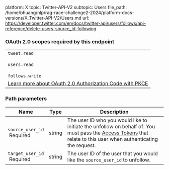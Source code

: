 platform: X
topic: Twitter-API-V2
subtopic: Users
file_path: /home/bhuang/nlp/rag-race-challenge2-2024/platform-docs-versions/X_Twitter-API-V2/Users.md
url: https://developer.twitter.com/en/docs/twitter-api/users/follows/api-reference/delete-users-source_id-following

### OAuth 2.0 scopes required by this endpoint

|     |
| --- |
| `tweet.read`<br><br>`users.read`<br><br>`follows.write` |
| [Learn more about OAuth 2.0 Authorization Code with PKCE](https://developer.twitter.com/en/docs/twitter-api/oauth2) |

### Path parameters

| Name | Type | Description |
| --- | --- | --- |
| `source_user_id`  <br> Required | string | The user ID who you would like to initiate the unfollow on behalf of. You must pass the [Access Tokens](https://developer.twitter.com/en/docs/authentication/oauth-2-0/user-access-token) that relate to this user when authenticating the request. |
| `target_user_id`  <br> Required | string | The user ID of the user that you would like the `source_user_id` to unfollow. |